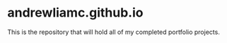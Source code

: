 # andrewliamc.github.io

This is the repository that will hold all of my completed portfolio projects.
